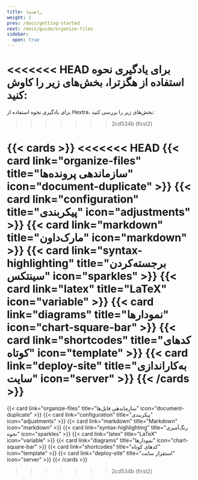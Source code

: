 ```yaml
---
title: راهنما
weight: 2
prev: /docs/getting-started
next: /docs/guide/organize-files
sidebar:
  open: true
---
```


<<<<<<< HEAD
برای یادگیری نحوه استفاده از هگزترا، بخش‌های زیر را کاوش کنید:
=======
برای یادگیری نحوه استفاده از Hextra، بخش‌های زیر را بررسی کنید:
>>>>>>> 2cd534b (first2)

<!--more-->

{{< cards >}}
<<<<<<< HEAD
  {{< card link="organize-files" title="سازماندهی پرونده‌ها" icon="document-duplicate" >}}
  {{< card link="configuration" title="پیکربندی" icon="adjustments" >}}
  {{< card link="markdown" title="مارک‌داون" icon="markdown" >}}
  {{< card link="syntax-highlighting" title="برجسته‌کردن سینتکس" icon="sparkles" >}}
  {{< card link="latex" title="LaTeX" icon="variable" >}}
  {{< card link="diagrams" title="نمودارها" icon="chart-square-bar" >}}
  {{< card link="shortcodes" title="کدهای کوتاه" icon="template" >}}
  {{< card link="deploy-site" title="به‌کاراندازی سایت" icon="server" >}}
{{< /cards >}}
=======
  {{< card link="organize-files" title="سازماندهی فایل‌ها" icon="document-duplicate" >}}
  {{< card link="configuration" title="پیکربندی" icon="adjustments" >}}
  {{< card link="markdown" title="Markdown" icon="markdown" >}}
  {{< card link="syntax-highlighting" title="رنگ‌آمیزی نحوه" icon="sparkles" >}}
  {{< card link="latex" title="LaTeX" icon="variable" >}}
  {{< card link="diagrams" title="نمودارها" icon="chart-square-bar" >}}
  {{< card link="shortcodes" title="کدهای کوتاه" icon="template" >}}
  {{< card link="deploy-site" title="استقرار سایت" icon="server" >}}
{{< /cards >}}
>>>>>>> 2cd534b (first2)

